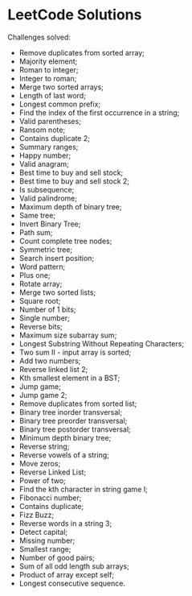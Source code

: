 # LeetCode Solutions

Challenges solved:
- Remove duplicates from sorted array;
- Majority element;
- Roman to integer;
- Integer to roman;
- Merge two sorted arrays;
- Length of last word;
- Longest common prefix;
- Find the index of the first occurrence in a string;
- Valid parentheses;
- Ransom note;
- Contains duplicate 2;
- Summary ranges;
- Happy number;
- Valid anagram;
- Best time to buy and sell stock; 
- Best time to buy and sell stock 2;
- Is subsequence;
- Valid palindrome;
- Maximum depth of binary tree;
- Same tree;
- Invert Binary Tree;
- Path sum;
- Count complete tree nodes;
- Symmetric tree;
- Search insert position;
- Word pattern;
- Plus one;
- Rotate array;
- Merge two sorted lists;
- Square root;
- Number of 1 bits;
- Single number;
- Reverse bits;
- Maximum size subarray sum;
- Longest Substring Without Repeating Characters;
- Two sum II - input array is sorted;
- Add two numbers;
- Reverse linked list 2;
- Kth smallest element in a BST;
- Jump game;
- Jump game 2;
- Remove duplicates from sorted list;
- Binary tree inorder transversal;
- Binary tree preorder transversal;
- Binary tree postorder transversal;
- Minimum depth binary tree;
- Reverse string;
- Reverse vowels of a string;
- Move zeros;
- Reverse Linked List;
- Power of two;
- Find the kth character in string game I;
- Fibonacci number;
- Contains duplicate;
- Fizz Buzz;
- Reverse words in a string 3;
- Detect capital;
- Missing number;
- Smallest range;
- Number of good pairs;
- Sum of all odd length sub arrays;
- Product of array except self;
- Longest consecutive sequence.